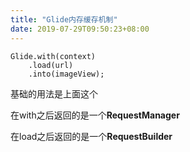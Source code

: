 ```yaml
---
title: "Glide内存缓存机制"
date: 2019-07-29T09:50:23+08:00
---
```


```aidl
Glide.with(context)
    .load(url)
    .into(imageView);
```

基础的用法是上面这个

在with之后返回的是一个**RequestManager**

在load之后返回的是一个**RequestBuilder**



